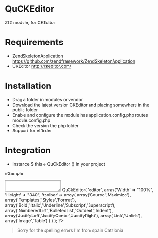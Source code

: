 QuCKEditor
========================

Zf2 module, for CKEditor

Requirements
========================
- ZendSkeletonApplication https://github.com/zendframework/ZendSkeletonApplication
- CKEditor http://ckeditor.com/

Installation
========================
- Drag a folder in modules or vendor
- Download the latest version CKEditor and placing somewhere in the public folder
- Enable and configure the module has application.config.php routes module.config.php
- Check the version the php folder
- Support for elfinder


Integration
========================
- Instance $ this-> QuCkEditor () in your project

#Sample

<textarea id="editor"></textarea>
<?
    $this->QuCkEditor(
        'editor',
            array('Width' => "100%",
                 'Height' => "340",
                 'toolbar'=> array(
                     array('Source','Maximize'),
                     array('Templates','Styles','Format'),
                     array('Bold','Italic','Underline','Subscript','Superscript'),
                     array('NumberedList','BulletedList','Outdent','Indent'),
                     array('JustifyLeft','JustifyCenter','JustifyRight'),
                     array('Link','Unlink'),
                     array('Image','Table')
                 )
            )
    );
?>

> Sorry for the spelling errors
> I'm from spain Catalonia


